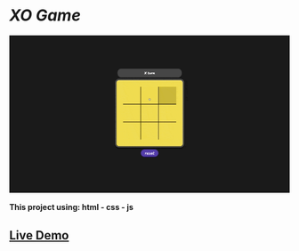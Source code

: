 # *XO Game*
![Test Game](test.gif)

**This project using: html - css - js**

## [Live Demo](https://ma-eltawel.github.io/xo-game)
